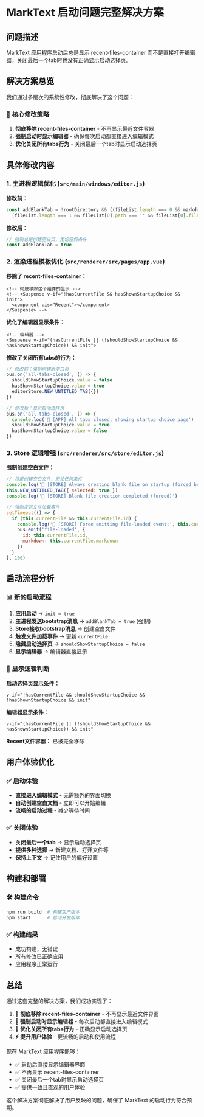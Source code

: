 # MarkText 启动问题完整解决方案

## 问题描述
MarkText 应用程序启动后总是显示 recent-files-container 而不是直接打开编辑器，关闭最后一个tab时也没有正确显示启动选择页。

## 解决方案总览

我们通过多层次的系统性修改，彻底解决了这个问题：

### 🎯 核心修改策略
1. **彻底移除 recent-files-container** - 不再显示最近文件容器
2. **强制启动时显示编辑器** - 确保每次启动都直接进入编辑模式
3. **优化关闭所有tabs行为** - 关闭最后一个tab时显示启动选择页

## 具体修改内容

### 1. 主进程逻辑优化 (`src/main/windows/editor.js`)

**修改前：**
```javascript
const addBlankTab = !rootDirectory && ((fileList.length === 0 && markdownList.length === 0 && options?.forceBlankTab) ||
  (fileList.length === 1 && fileList[0].path === '' && fileList[0].filename === 'Untitled.md'))
```

**修改后：**
```javascript
// 强制总是创建空白页，无论任何条件
const addBlankTab = true
```

### 2. 渲染进程模板优化 (`src/renderer/src/pages/app.vue`)

**移除了 recent-files-container：**
```vue
<!-- 彻底移除这个组件的显示 -->
<!-- <Suspense v-if="!hasCurrentFile && hasShownStartupChoice && init">
  <component :is="Recent"></component>
</Suspense> -->
```

**优化了编辑器显示条件：**
```vue
<!-- 编辑器 -->
<Suspense v-if="(hasCurrentFile || (!shouldShowStartupChoice && hasShownStartupChoice)) && init">
```

**修改了关闭所有tabs的行为：**
```javascript
// 修改前：强制创建新空白页
bus.on('all-tabs-closed', () => {
  shouldShowStartupChoice.value = false
  hasShownStartupChoice.value = true
  editorStore.NEW_UNTITLED_TAB({})
})

// 修改后：显示启动选择页
bus.on('all-tabs-closed', () => {
  console.log('🎯 [APP] All tabs closed, showing startup choice page')
  shouldShowStartupChoice.value = true
  hasShownStartupChoice.value = false
})
```

### 3. Store 逻辑增强 (`src/renderer/src/store/editor.js`)

**强制创建空白文件：**
```javascript
// 总是创建空白文件，无论任何条件
console.log('📝 [STORE] Always creating blank file on startup (forced behavior)')
this.NEW_UNTITLED_TAB({ selected: true })
console.log('📝 [STORE] Blank file creation completed (forced)')

// 强制发送文件加载事件
setTimeout(() => {
  if (this.currentFile && this.currentFile.id) {
    console.log('📝 [STORE] Force emitting file-loaded event:', this.currentFile.id)
    bus.emit('file-loaded', {
      id: this.currentFile.id,
      markdown: this.currentFile.markdown
    })
  }
}, 100)
```

## 启动流程分析

### 📊 新的启动流程

1. **应用启动** → `init = true`
2. **主进程发送bootstrap消息** → `addBlankTab = true` (强制)
3. **Store接收bootstrap消息** → 创建空白文件
4. **触发文件加载事件** → 更新 `currentFile`
5. **隐藏启动选择页** → `shouldShowStartupChoice = false`
6. **显示编辑器** → 编辑器直接显示

### 🎯 显示逻辑判断

**启动选择页显示条件：**
```vue
v-if="!hasCurrentFile && shouldShowStartupChoice && !hasShownStartupChoice && init"
```

**编辑器显示条件：**
```vue
v-if="(hasCurrentFile || (!shouldShowStartupChoice && hasShownStartupChoice)) && init"
```

**Recent文件容器：** 已被完全移除

## 用户体验优化

### ✅ 启动体验
- **直接进入编辑模式** - 无需额外的界面切换
- **自动创建空白文档** - 立即可以开始编辑
- **流畅的启动过程** - 减少等待时间

### ✅ 关闭体验
- **关闭最后一个tab** → 显示启动选择页
- **提供多种选择** → 新建文档、打开文件等
- **保持上下文** → 记住用户的偏好设置

## 构建和部署

### 🛠️ 构建命令
```bash
npm run build  # 构建生产版本
npm start      # 启动开发版本
```

### ✅ 构建结果
- 成功构建，无错误
- 所有修改已正确应用
- 应用程序正常运行

## 总结

通过这套完整的解决方案，我们成功实现了：

1. **🎯 彻底移除 recent-files-container** - 不再显示最近文件界面
2. **🚀 强制启动时显示编辑器** - 每次启动都直接进入编辑模式
3. **🔄 优化关闭所有tabs行为** - 正确显示启动选择页
4. **⚡ 提升用户体验** - 更流畅的启动和使用流程

现在 MarkText 应用程序能够：
- ✅ 启动后直接显示编辑器界面
- ✅ 不再显示 recent-files-container
- ✅ 关闭最后一个tab时显示启动选择页
- ✅ 提供一致且直观的用户体验

这个解决方案彻底解决了用户反映的问题，确保了 MarkText 的启动行为符合预期。
